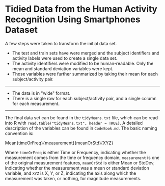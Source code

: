 # Tidied Data from the Human Activity Recognition Using Smartphones Dataset

A few steps were taken to transform the initial data set. 
* The test and train sets have were merged and the subject identifiers and activity labels were used to create a single data set. 
* The activity identifiers were modified to be human-readable. Only the mean and standard deviation variables were kept. 
* Those variables were further summarized by taking their mean for each subject/activity pair. 
---
* The data is in "wide" format.
* There is a single row for each subject/activity pair, and a single column for each measurement.
---
The final data set can be found in the `tidyMeans.txt` file, which can be read into R with `read.table("tidyMeans.txt", header = TRUE)`. A detailed description of the variables can be found in `CodeBook.md`. The basic naming convention is:

  Mean{timeOrFreq}{measurement}{meanOrStd}{XYZ}

Where `timeOrFreq` is either Time or Frequency, indicating whether the measurement comes from the time or frequency domain, `measurement` is one of the original measurement features, `meanOrStd` is either Mean or StdDev, indicating whether the measurement was a mean or standard deviation variable, and `XYZ` is X, Y, or Z, indicating the axis along which the measurement was taken, or nothing, for magnitude measurements.
